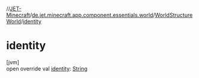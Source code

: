 //[JET-Minecraft](../../../index.md)/[de.jet.minecraft.app.component.essentials.world](../index.md)/[WorldStructureWorld](index.md)/[identity](identity.md)

# identity

[jvm]\
open override val [identity](identity.md): [String](https://kotlinlang.org/api/latest/jvm/stdlib/kotlin/-string/index.html)
